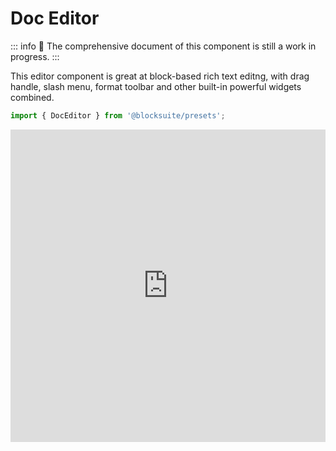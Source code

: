 # Doc Editor

::: info
🚧 The comprehensive document of this component is still a work in progress.
:::

This editor component is great at block-based rich text editng, with drag handle, slash menu, format toolbar and other built-in powerful widgets combined.

```ts
import { DocEditor } from '@blocksuite/presets';
```

<iframe src="https://try-blocksuite.vercel.app/starter/?init" frameborder="no" width="100%" height="500"></iframe>
